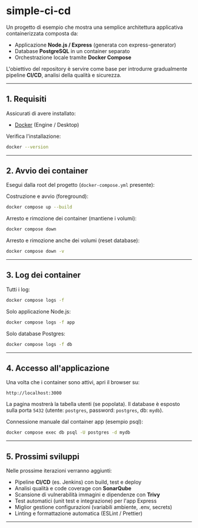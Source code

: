 # simple-ci-cd

Un progetto di esempio che mostra una semplice architettura applicativa containerizzata composta da:

- Applicazione **Node.js / Express** (generata con express-generator)
- Database **PostgreSQL** in un container separato
- Orchestrazione locale tramite **Docker Compose**

L'obiettivo del repository è servire come base per introdurre gradualmente pipeline **CI/CD**, analisi della qualità e sicurezza.

---

## 1. Requisiti

Assicurati di avere installato:

- [Docker](https://www.docker.com/) (Engine / Desktop)

Verifica l'installazione:

```bash
docker --version
```

---

## 2. Avvio dei container

Esegui dalla root del progetto (`docker-compose.yml` presente):

Costruzione e avvio (foreground):
```bash
docker compose up --build
```

Arresto e rimozione dei container (mantiene i volumi):
```bash
docker compose down
```

Arresto e rimozione anche dei volumi (reset database):
```bash
docker compose down -v
```

---

## 3. Log dei container

Tutti i log:
```bash
docker compose logs -f
```

Solo applicazione Node.js:
```bash
docker compose logs -f app
```

Solo database Postgres:
```bash
docker compose logs -f db
```

---

## 4. Accesso all'applicazione

Una volta che i container sono attivi, apri il browser su:

```
http://localhost:3000
```

La pagina mostrerà la tabella utenti (se popolata). Il database è esposto sulla porta `5432` (utente: `postgres`, password: `postgres`, db: `mydb`).

Connessione manuale dal container app (esempio psql):
```bash
docker compose exec db psql -U postgres -d mydb
```

---

## 5. Prossimi sviluppi

Nelle prossime iterazioni verranno aggiunti:

- Pipeline **CI/CD** (es. Jenkins) con build, test e deploy
- Analisi qualità e code coverage con **SonarQube**
- Scansione di vulnerabilità immagini e dipendenze con **Trivy**
- Test automatici (unit test e integrazione) per l'app Express
- Miglior gestione configurazioni (variabili ambiente, .env, secrets)
- Linting e formattazione automatica (ESLint / Prettier)

---


